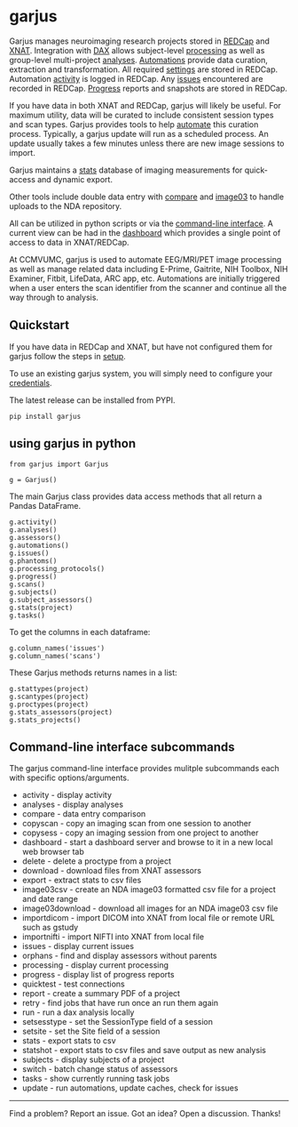 # garjus

Garjus manages neuroimaging research projects stored in [REDCap](https://project-redcap.org) and [XNAT](https://www.xnat.org).  Integration with [DAX](https://github.com/VUIIS/dax) allows subject-level [processing](docs/processing.md) as well as group-level multi-project [analyses](docs/analyses.md). [Automations](docs/automations.md) provide data curation, extraction and transformation. All required [settings](docs/settings.md) are stored in REDCap. Automation [activity](docs/activity.md) is logged in REDCap. Any [issues](docs/issues.md) encountered are recorded in REDCap. [Progress](docs/progress.md) reports and snapshots are stored in REDCap.

If you have data in both XNAT and REDCap, garjus will likely be useful. For maximum utility, data will be curated to include consistent session types and scan types. Garjus provides tools to help [automate](automations) this curation process. Typically, a garjus update will run as a scheduled process. An update usually takes a few minutes unless there are new image sessions to import.

Garjus maintains a [stats](docs/stats.md) database of imaging measurements for quick-access and dynamic export.

Other tools include double data entry with [compare](docs/compare.md) and [image03](docs/nda.md) to handle uploads to the NDA repository.

All can be utilized in python scripts or via the [command-line interface](docs/cli.md). A current view can be had in the [dashboard](docs/dashboard.md) which provides a single point of access to data in XNAT/REDCap.

At CCMVUMC, garjus is used to automate EEG/MRI/PET image processing as well as manage related data including E-Prime, Gaitrite, NIH Toolbox, NIH Examiner, Fitbit, LifeData, ARC app, etc. Automations are initially triggered when a user enters the scan identifier from the scanner and continue all the way through to analysis.


## Quickstart

If you have data in REDCap and XNAT, but have not configured them for garjus follow the steps in [setup](docs/setup.md). 

To use an existing garjus system, you will simply need to configure your [credentials](docs/credentials.md).

The latest release can be installed from PYPI.

```
pip install garjus
```

## using garjus in python

```
from garjus import Garjus

g = Garjus()
```

The main Garjus class provides data access methods that 
all return a Pandas DataFrame.

```
g.activity()
g.analyses()
g.assessors()
g.automations()
g.issues()
g.phantoms()
g.processing_protocols()
g.progress()
g.scans()
g.subjects()
g.subject_assessors()
g.stats(project)
g.tasks()
```


To get the columns in each dataframe:

```
g.column_names('issues')
g.column_names('scans')
```


These Garjus methods returns names in a list:

```
g.stattypes(project)
g.scantypes(project)
g.proctypes(project)
g.stats_assessors(project)
g.stats_projects()
```

## Command-line interface subcommands
The garjus command-line interface provides mulitple subcommands each with specific options/arguments.

* activity - display activity
* analyses - display analyses
* compare - data entry comparison
* copyscan - copy an imaging scan from one session to another
* copysess - copy an imaging session from one project to another
* dashboard - start a dashboard server and browse to it in a new local web browser tab
* delete - delete a proctype from a project
* download - download files from XNAT assessors
* export - extract stats to csv files
* image03csv - create an NDA image03 formatted csv file for a project and date range
* image03download - download all images for an NDA image03 csv file
* importdicom - import DICOM into XNAT from local file or remote URL such as gstudy
* importnifti - import NIFTI into XNAT from local file
* issues - display current issues
* orphans - find and display assessors without parents
* processing - display current processing
* progress - display list of progress reports
* quicktest - test connections
* report - create a summary PDF of a project
* retry - find jobs that have run once an run them again
* run - run a dax analysis locally
* setsesstype - set the SessionType field of a session
* setsite - set the Site field of a session
* stats - export stats to csv
* statshot - export stats to csv files and save output as new analysis
* subjects - display subjects of a project
* switch - batch change status of assessors
* tasks - show currently running task jobs
* update - run automations, update caches, check for issues
---

Find a problem? Report an issue. Got an idea? Open a discussion. Thanks!
